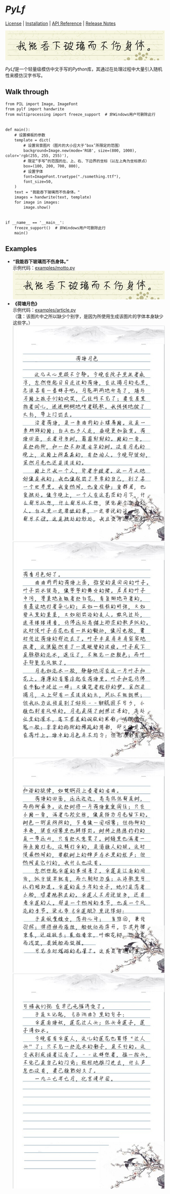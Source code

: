 # *PyLf*
[License](LICENSE) |
[Installation](docs/Installation.md) |
[API Reference](docs/API-Reference.md) |
[Release Notes](NEWS.md)

![“我能吞下玻璃而不伤身体。”](examples/out/motto.png)

*PyLf*是一个轻量级模仿中文手写的*Python*库，其通过在处理过程中大量引入随机性来模仿汉字书写。

## Walk through

    from PIL import Image, ImageFont
    from pylf import handwrite
    from multiprocessing import freeze_support  # 非Windows用户可删除此行
    
    
    def main():
        # 设置模板的参数
        template = dict(
            # 设置背景图片（图片的大小应大于‘box’所限定的范围）
            background=Image.new(mode='RGB', size=(800, 1000), color='rgb(255, 255, 255)'),
            # 限定“手写”的范围的左、上、右、下边界的坐标（以左上角为坐标原点）
            box=(100, 200, 700, 800),
            # 设置字体
            font=ImageFont.truetype("./something.ttf"),
            font_size=50,
        )
        text = "我能吞下玻璃而不伤身体。"
        images = handwrite(text, template)
        for image in images:
            image.show()
    
    
    if __name__ == '__main__':
        freeze_support()  # 非Windows用户可删除此行
        main()


## Examples

* __“我能吞下玻璃而不伤身体。”__ <br>
示例代码：[examples/motto.py](examples/motto.py) <br>
![“我能吞下玻璃而不伤身体。”](examples/out/motto.png) <br>
* __《荷塘月色》__ <br>
示例代码：[examples/article.py](examples/article.py) <br>
（**注**：该图片中之所以缺少个别字，是因为所使用生成该图片的字体本身缺少这些字。）
![荷塘月色0](examples/out/荷塘月色/0.png) <br>
![荷塘月色1](examples/out/荷塘月色/1.png) <br>
![荷塘月色2](examples/out/荷塘月色/2.png) <br>
![荷塘月色3](examples/out/荷塘月色/3.png) <br>
 